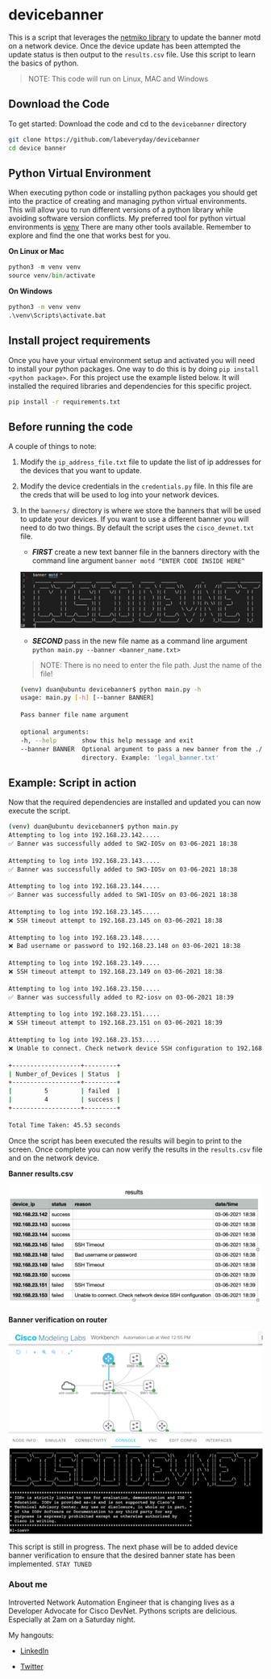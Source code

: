 # devicebanner

This is a script that leverages the [netmiko library](https://pyneng.readthedocs.io/en/latest/book/18_ssh_telnet/netmiko.html) to update the banner motd on a network device. Once the device update has been attempted the update status is then output to the `results.csv` file. Use this script to learn the basics of python.

> NOTE: This code will run on Linux, MAC and Windows

## Download the Code

To get started: Download the code and cd to the `devicebanner` directory

```bash
git clone https://github.com/labeveryday/devicebanner
cd device banner
```

## Python Virtual Environment

When executing python code or installing python packages you should get into the practice of creating and managing python virtual environments.
This will allow you to run different versions of a python library while avoiding software version conflicts. My preferred tool for python virtual environments is [venv](https://docs.python.org/3/library/venv.html)
There are many other tools available. Remember to explore and find the one that works best for you.

**On Linux or Mac**

```python
python3 -m venv venv
source venv/bin/activate
```

**On Windows**

```cmd
python3 -m venv venv
.\venv\Scripts\activate.bat
```

## Install project requirements

Once you have your virtual environment setup and activated you will need to install your python packages. One way to do this is by doing `pip install <python package>`. For this project use the example listed below. It will installed the required libraries and dependencies for this specific project.

```bash
pip install -r requirements.txt
```

## Before running the code

A couple of things to note:

1. Modify the `ip_address_file.txt` file to update the list of ip addresses for the devices that you want to update.

2. Modify the device credentials in the `credentials.py` file. In this file are the creds that will be used to log into your network devices.

3. In the `banners/` directory is where we store the banners that will be used to update your devices. If you want to use a different banner you will need to do two things. By default the script uses the `cisco_devnet.txt` file.

    - ***FIRST*** create a new text banner file in the banners directory with the command line argument `banner motd ^ENTER CODE INSIDE HERE^`

    ![banner](https://github.com/labeveryday/Notes/blob/main/images/banner.png)

    - ***SECOND*** pass in the new file name as a command line argument `python main.py --banner <banner_name.txt>`

    >NOTE: There is no need to enter the file path. Just the name of the file!

    ```bash
    (venv) duan@ubuntu devicebanner$ python main.py -h
    usage: main.py [-h] [--banner BANNER]

    Pass banner file name argument

    optional arguments:
    -h, --help       show this help message and exit
    --banner BANNER  Optional argument to pass a new banner from the ./banners
                     directory. Example: 'legal_banner.txt'
    ```

## Example: Script in action

Now that the required dependencies are installed and updated you can now execute the script.

```bash
(venv) duan@ubuntu devicebanner$ python main.py
Attempting to log into 192.168.23.142.....
✅ Banner was successfully added to SW2-IOSv on 03-06-2021 18:38

Attempting to log into 192.168.23.143.....
✅ Banner was successfully added to SW3-IOSv on 03-06-2021 18:38

Attempting to log into 192.168.23.144.....
✅ Banner was successfully added to SW1-IOSv on 03-06-2021 18:38

Attempting to log into 192.168.23.145.....
❌ SSH timeout attempt to 192.168.23.145 on 03-06-2021 18:38

Attempting to log into 192.168.23.148.....
❌ Bad username or password to 192.168.23.148 on 03-06-2021 18:38

Attempting to log into 192.168.23.149.....
❌ SSH timeout attempt to 192.168.23.149 on 03-06-2021 18:38

Attempting to log into 192.168.23.150.....
✅ Banner was successfully added to R2-iosv on 03-06-2021 18:39

Attempting to log into 192.168.23.151.....
❌ SSH timeout attempt to 192.168.23.151 on 03-06-2021 18:39

Attempting to log into 192.168.23.153.....
❌ Unable to connect. Check network device SSH configuration to 192.168.23.153 on 03-06-2021 18:39

+-------------------+---------+
| Number_of_Devices | Status  |
+-------------------+---------+
|         5         | failed  |
|         4         | success |
+-------------------+---------+

Total Time Taken: 45.53 seconds

```

Once the script has been executed the results will begin to print to the screen. Once complete you can now verify the results in the `results.csv` file and on the network device.

**Banner results.csv**

![banner results](https://github.com/labeveryday/Notes/blob/main/images/banner_results.png)

**Banner verification on router**

![Device banner results](https://github.com/labeveryday/Notes/blob/main/images/banner_example.png)

This script is still in progress. The next phase will be to added device banner verification to ensure that the desired banner state has been implemented. `STAY TUNED`

### About me

Introverted Network Automation Engineer that is changing lives as a Developer Advocate for Cisco DevNet. Pythons scripts are delicious. Especially at 2am on a Saturday night.

My hangouts:

- [LinkedIn](https://www.linkedin.com/in/duanlightfoot/)

- [Twitter](https://twitter.com/labeveryday)
